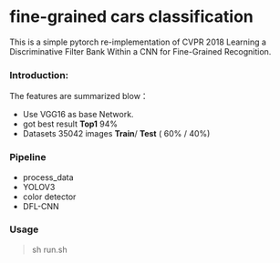 # fine-grained cars classification
This is a simple pytorch re-implementation of CVPR 2018 Learning a Discriminative Filter Bank Within a CNN for Fine-Grained Recognition.
### Introduction: ###
The features are summarized blow：
* Use VGG16 as base Network.
* got best result __Top1__ 94%
* Datasets 35042 images __Train__/ __Test__ ( 60% / 40%)
### Pipeline ###
- process_data
- YOLOV3
- color detector
- DFL-CNN
### Usage ###
> sh run.sh
  
  